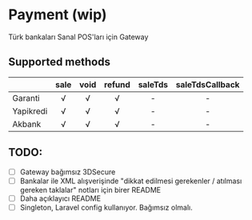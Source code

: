 # Payment (wip)
Türk bankaları Sanal POS'ları için Gateway

## Supported methods

|          | sale | void | refund | saleTds | saleTdsCallback |
|:----     |:----:|:----:|:------:|:-------:|:---------------:|
|Garanti   | √    |  √   | √      | -       | -               |
|Yapikredi | √    |  √   | √      | -       | -               |
|Akbank    | √    |  √   | √      | -       | -               |

## TODO:

- [ ] Gateway bağımsız 3DSecure
- [ ] Bankalar ile XML alışverişinde "dikkat edilmesi gerekenler / atılması gereken taklalar" notları için birer README
- [ ] Daha açıklayıcı README
- [ ] Singleton, Laravel config kullanıyor. Bağımsız olmalı.
